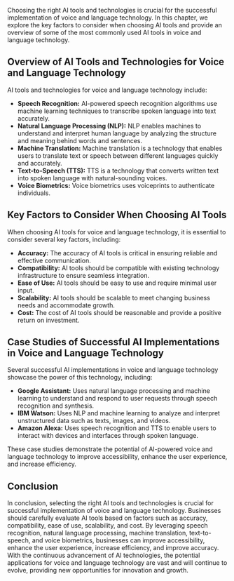 

Choosing the right AI tools and technologies is crucial for the successful implementation of voice and language technology. In this chapter, we explore the key factors to consider when choosing AI tools and provide an overview of some of the most commonly used AI tools in voice and language technology.

Overview of AI Tools and Technologies for Voice and Language Technology
-----------------------------------------------------------------------

AI tools and technologies for voice and language technology include:

* **Speech Recognition:** AI-powered speech recognition algorithms use machine learning techniques to transcribe spoken language into text accurately.
* **Natural Language Processing (NLP):** NLP enables machines to understand and interpret human language by analyzing the structure and meaning behind words and sentences.
* **Machine Translation:** Machine translation is a technology that enables users to translate text or speech between different languages quickly and accurately.
* **Text-to-Speech (TTS):** TTS is a technology that converts written text into spoken language with natural-sounding voices.
* **Voice Biometrics:** Voice biometrics uses voiceprints to authenticate individuals.

Key Factors to Consider When Choosing AI Tools
----------------------------------------------

When choosing AI tools for voice and language technology, it is essential to consider several key factors, including:

* **Accuracy:** The accuracy of AI tools is critical in ensuring reliable and effective communication.
* **Compatibility:** AI tools should be compatible with existing technology infrastructure to ensure seamless integration.
* **Ease of Use:** AI tools should be easy to use and require minimal user input.
* **Scalability:** AI tools should be scalable to meet changing business needs and accommodate growth.
* **Cost:** The cost of AI tools should be reasonable and provide a positive return on investment.

Case Studies of Successful AI Implementations in Voice and Language Technology
------------------------------------------------------------------------------

Several successful AI implementations in voice and language technology showcase the power of this technology, including:

* **Google Assistant:** Uses natural language processing and machine learning to understand and respond to user requests through speech recognition and synthesis.
* **IBM Watson:** Uses NLP and machine learning to analyze and interpret unstructured data such as texts, images, and videos.
* **Amazon Alexa:** Uses speech recognition and TTS to enable users to interact with devices and interfaces through spoken language.

These case studies demonstrate the potential of AI-powered voice and language technology to improve accessibility, enhance the user experience, and increase efficiency.

Conclusion
----------

In conclusion, selecting the right AI tools and technologies is crucial for successful implementation of voice and language technology. Businesses should carefully evaluate AI tools based on factors such as accuracy, compatibility, ease of use, scalability, and cost. By leveraging speech recognition, natural language processing, machine translation, text-to-speech, and voice biometrics, businesses can improve accessibility, enhance the user experience, increase efficiency, and improve accuracy. With the continuous advancement of AI technologies, the potential applications for voice and language technology are vast and will continue to evolve, providing new opportunities for innovation and growth.
